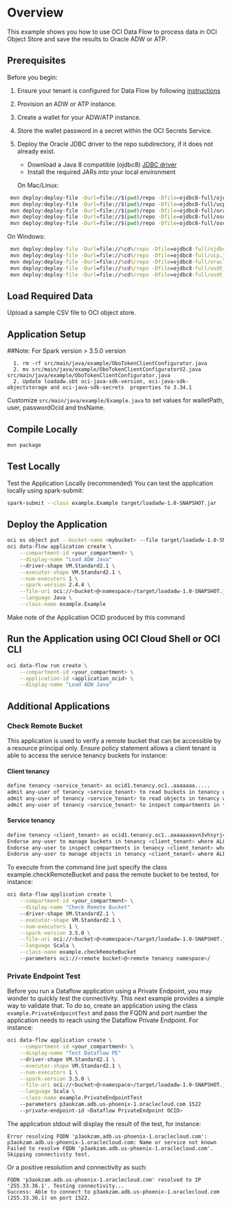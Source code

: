 # Overview

This example shows you how to use OCI Data Flow to process data in OCI Object Store and save the results to Oracle ADW or ATP.

## Prerequisites

Before you begin:

1. Ensure your tenant is configured for Data Flow by following [instructions](https://docs.cloud.oracle.com/en-us/iaas/data-flow/using/dfs_getting_started.htm#set_up_admin)
2. Provision an ADW or ATP instance.
3. Create a wallet for your ADW/ATP instance.
4. Store the wallet password in a secret within the OCI Secrets Service.
5. Deploy the Oracle JDBC driver to the repo subdirectory, if it does not already exist.
   * Download a Java 8 compatible (ojdbc8) [JDBC driver](https://www.oracle.com/database/technologies/appdev/jdbc-downloads.html)
   * Install the required JARs into your local environment


   On Mac/Linux:

  ```sh
   mvn deploy:deploy-file -Durl=file://$(pwd)/repo -Dfile=ojdbc8-full/ojdbc8.jar -DgroupId=com.oracle -DartifactId=$file -Dpackaging=jar -Dversion=18.3
   mvn deploy:deploy-file -Durl=file://$(pwd)/repo -Dfile=ojdbc8-full/ucp.jar -DgroupId=com.oracle -DartifactId=$file -Dpackaging=jar -Dversion=18.3
   mvn deploy:deploy-file -Durl=file://$(pwd)/repo -Dfile=ojdbc8-full/oraclepki.jar -DgroupId=com.oracle -DartifactId=$file -Dpackaging=jar -Dversion=18.3
   mvn deploy:deploy-file -Durl=file://$(pwd)/repo -Dfile=ojdbc8-full/osdt_cert.jar -DgroupId=com.oracle -DartifactId=$file -Dpackaging=jar -Dversion=18.3
   mvn deploy:deploy-file -Durl=file://$(pwd)/repo -Dfile=ojdbc8-full/osdt_core.jar -DgroupId=com.oracle -DartifactId=$file -Dpackaging=jar -Dversion=18.3
   ```

   On Windows:

  ```cmd
   mvn deploy:deploy-file -Durl=file://%cd%/repo -Dfile=ojdbc8-full/ojdbc8.jar -DgroupId=com.oracle -DartifactId=$file -Dpackaging=jar -Dversion=18.3
   mvn deploy:deploy-file -Durl=file://%cd%/repo -Dfile=ojdbc8-full/ucp.jar -DgroupId=com.oracle -DartifactId=$file -Dpackaging=jar -Dversion=18.3
   mvn deploy:deploy-file -Durl=file://%cd%/repo -Dfile=ojdbc8-full/oraclepki.jar -DgroupId=com.oracle -DartifactId=$file -Dpackaging=jar -Dversion=18.3
   mvn deploy:deploy-file -Durl=file://%cd%/repo -Dfile=ojdbc8-full/osdt_cert.jar -DgroupId=com.oracle -DartifactId=$file -Dpackaging=jar -Dversion=18.3
   mvn deploy:deploy-file -Durl=file://%cd%/repo -Dfile=ojdbc8-full/osdt_core.jar -DgroupId=com.oracle -DartifactId=$file -Dpackaging=jar -Dversion=18.3
   ```

## Load Required Data

Upload a sample CSV file to OCI object store.

## Application Setup

##Note: 
For Spark version > 3.5.0 version

      1. rm -rf src/main/java/example/OboTokenClientConfigurator.java
      2. mv src/main/java/example/OboTokenClientConfiguratorV2.java src/main/java/example/OboTokenClientConfigurator.java
      2. Update loadadw.sbt oci-java-sdk-version, oci-java-sdk-objectstorage and oci-java-sdk-secrets  properties to 3.34.1

Customize ```src/main/java/example/Example.java``` to set values for walletPath, user, passwordOcid and tnsName.

## Compile Locally

```bash
mvn package
```

## Test Locally

  Test the Application Locally (recommended) You can test the application locally using spark-submit:

  ```bash
  spark-submit --class example.Example target/loadadw-1.0-SNAPSHOT.jar
  ```

## Deploy the Application

```sh
oci os object put --bucket-name <mybucket> --file target/loadadw-1.0-SNAPSHOT.jar
oci data-flow application create \
    --compartment-id <your_compartment> \
    --display-name "Load ADW Java"
    --driver-shape VM.Standard2.1 \
    --executor-shape VM.Standard2.1 \
    --num-executors 1 \
    --spark-version 2.4.4 \
    --file-uri oci://<bucket>@<namespace>/target/loadadw-1.0-SNAPSHOT.jar \
    --language Java \
    --class-name example.Example
```

Make note of the Application OCID produced by this command

## Run the Application using OCI Cloud Shell or OCI CLI

```sh
oci data-flow run create \
    --compartment-id <your_compartment> \
    --application-id <application_ocid> \
    --display-name "Load ADW Java"
```
## Additional Applications 

### Check Remote Bucket
This application is used to verify a remote bucket that can be accessible by a resource principal only. 
Ensure policy statement allows a client tenant is able to access the service tenancy buckets for instance:
#### Client tenancy
```sh
define tenancy <service_tenant> as ocid1.tenancy.oc1..aaaaaaa.....
admit any-user of tenancy <service_tenant> to read buckets in tenancy where ALL {request.principal.type = 'dataflowrun'}
admit any-user of tenancy <service_tenant> to read objects in tenancy where ALL {request.principal.type = 'dataflowrun'}
admit any-user of tenancy <service_tenant> to inspect compartments in tenancy where ALL {request.principal.type = 'dataflowrun'}
```
#### Service tenancy
```sh
define tenancy <client_tenant> as ocid1.tenancy.oc1..aaaaaaaavn3vhsyrj46hucx4h533lgtnitcydmwypxxsdq2g42cskqpxxdoa
Endorse any-user to manage buckets in tenancy <client_tenant> where ALL {request.principal.type = 'dataflowrun'}
Endorse any-user to inspect compartments in tenancy <client_tenant> where ALL {request.principal.type = 'dataflowrun'}
Endorse any-user to manage objects in tenancy <client_tenant> where ALL {request.principal.type = 'dataflowrun'}
```
To execute from the command line just specify the class example.checkRemoteBucket and pass the remote bucket to be tested, for instance:
```sh
oci data-flow application create \
    --compartment-id <your_compartment> \
    --display-name "Check Remote Bucket"
    --driver-shape VM.Standard2.1 \
    --executor-shape VM.Standard2.1 \
    --num-executors 1 \
    --spark-version 3.5.0 \
    --file-uri oci://<bucket>@<namespace>/target/loadadw-1.0-SNAPSHOT.jar \
    --language Scala \
    --class-name example.checkRemoteBucket
    --parameters oci://<remote bucket>@<remote tenancy namespace>/
```
### Private Endpoint Test
Before you run a Dataflow application using a Private Endpoint, you may wonder to quickly test the connectivity. This next example provides a simple way to validate that. 
To do so, create an application using the class ```example.PrivateEndpointTest``` and pass the FQDN and port number the application needs to reach using the Dataflow Private Endpoint.
For instance:
```sh
oci data-flow application create \
    --compartment-id <your_compartment> \
    --display-name "Test Dataflow PE"
    --driver-shape VM.Standard2.1 \
    --executor-shape VM.Standard2.1 \
    --num-executors 1 \
    --spark-version 3.5.0 \
    --file-uri oci://<bucket>@<namespace>/target/loadadw-1.0-SNAPSHOT.jar \
    --language Scala \
    --class-name example.PrivateEndpointTest
    --parameters p3aokzam.adb.us-phoenix-1.oraclecloud.com 1522
    --private-endpoint-id <Dataflow PrivateEndpoint OCID>
```
The application stdout will display the result of the test, for instance:
```
Error resolving FQDN 'p3aokzam.adb.us-phoenix-1.oraclecloud.com': p3aokzam.adb.us-phoenix-1.oraclecloud.com: Name or service not known
Failed to resolve FQDN 'p3aokzam.adb.us-phoenix-1.oraclecloud.com'. Skipping connectivity test.
```
Or a positive resolution and connectivity as such:
```
FQDN 'p3aokzam.adb.us-phoenix-1.oraclecloud.com' resolved to IP '255.33.36.1'. Testing connectivity...
Success: Able to connect to p3aokzam.adb.us-phoenix-1.oraclecloud.com (255.33.36.1) on port 1522.
```